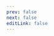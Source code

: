 ```yaml
---
prev: false
next: false
editLink: false
---
```


<style>
    #giscus{
        border-top: none !important;
    }
</style>
